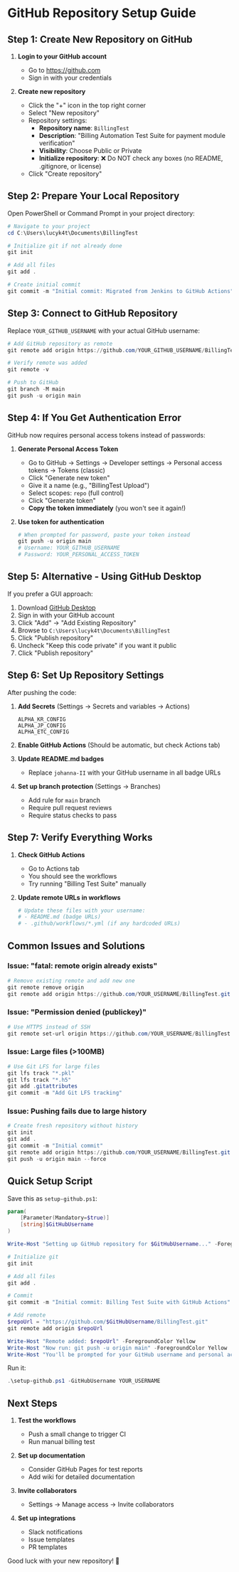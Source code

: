 # GitHub Repository Setup Guide

## Step 1: Create New Repository on GitHub

1. **Login to your GitHub account**
   - Go to https://github.com
   - Sign in with your credentials

2. **Create new repository**
   - Click the "+" icon in the top right corner
   - Select "New repository"
   - Repository settings:
     - **Repository name**: `BillingTest`
     - **Description**: "Billing Automation Test Suite for payment module verification"
     - **Visibility**: Choose Public or Private
     - **Initialize repository**: ❌ Do NOT check any boxes (no README, .gitignore, or license)
   - Click "Create repository"

## Step 2: Prepare Your Local Repository

Open PowerShell or Command Prompt in your project directory:

```powershell
# Navigate to your project
cd C:\Users\lucyk4t\Documents\BillingTest

# Initialize git if not already done
git init

# Add all files
git add .

# Create initial commit
git commit -m "Initial commit: Migrated from Jenkins to GitHub Actions"
```

## Step 3: Connect to GitHub Repository

Replace `YOUR_GITHUB_USERNAME` with your actual GitHub username:

```powershell
# Add GitHub repository as remote
git remote add origin https://github.com/YOUR_GITHUB_USERNAME/BillingTest.git

# Verify remote was added
git remote -v

# Push to GitHub
git branch -M main
git push -u origin main
```

## Step 4: If You Get Authentication Error

GitHub now requires personal access tokens instead of passwords:

1. **Generate Personal Access Token**
   - Go to GitHub → Settings → Developer settings → Personal access tokens → Tokens (classic)
   - Click "Generate new token"
   - Give it a name (e.g., "BillingTest Upload")
   - Select scopes: `repo` (full control)
   - Click "Generate token"
   - **Copy the token immediately** (you won't see it again!)

2. **Use token for authentication**
   ```powershell
   # When prompted for password, paste your token instead
   git push -u origin main
   # Username: YOUR_GITHUB_USERNAME
   # Password: YOUR_PERSONAL_ACCESS_TOKEN
   ```

## Step 5: Alternative - Using GitHub Desktop

If you prefer a GUI approach:

1. Download [GitHub Desktop](https://desktop.github.com/)
2. Sign in with your GitHub account
3. Click "Add" → "Add Existing Repository"
4. Browse to `C:\Users\lucyk4t\Documents\BillingTest`
5. Click "Publish repository"
6. Uncheck "Keep this code private" if you want it public
7. Click "Publish repository"

## Step 6: Set Up Repository Settings

After pushing the code:

1. **Add Secrets** (Settings → Secrets and variables → Actions)
   ```
   ALPHA_KR_CONFIG
   ALPHA_JP_CONFIG
   ALPHA_ETC_CONFIG
   ```

2. **Enable GitHub Actions** (Should be automatic, but check Actions tab)

3. **Update README.md badges**
   - Replace `johanna-II` with your GitHub username in all badge URLs

4. **Set up branch protection** (Settings → Branches)
   - Add rule for `main` branch
   - Require pull request reviews
   - Require status checks to pass

## Step 7: Verify Everything Works

1. **Check GitHub Actions**
   - Go to Actions tab
   - You should see the workflows
   - Try running "Billing Test Suite" manually

2. **Update remote URLs in workflows**
   ```bash
   # Update these files with your username:
   # - README.md (badge URLs)
   # - .github/workflows/*.yml (if any hardcoded URLs)
   ```

## Common Issues and Solutions

### Issue: "fatal: remote origin already exists"
```powershell
# Remove existing remote and add new one
git remote remove origin
git remote add origin https://github.com/YOUR_USERNAME/BillingTest.git
```

### Issue: "Permission denied (publickey)"
```powershell
# Use HTTPS instead of SSH
git remote set-url origin https://github.com/YOUR_USERNAME/BillingTest.git
```

### Issue: Large files (>100MB)
```powershell
# Use Git LFS for large files
git lfs track "*.pkl"
git lfs track "*.h5"
git add .gitattributes
git commit -m "Add Git LFS tracking"
```

### Issue: Pushing fails due to large history
```powershell
# Create fresh repository without history
git init
git add .
git commit -m "Initial commit"
git remote add origin https://github.com/YOUR_USERNAME/BillingTest.git
git push -u origin main --force
```

## Quick Setup Script

Save this as `setup-github.ps1`:

```powershell
param(
    [Parameter(Mandatory=$true)]
    [string]$GitHubUsername
)

Write-Host "Setting up GitHub repository for $GitHubUsername..." -ForegroundColor Green

# Initialize git
git init

# Add all files
git add .

# Commit
git commit -m "Initial commit: Billing Test Suite with GitHub Actions"

# Add remote
$repoUrl = "https://github.com/$GitHubUsername/BillingTest.git"
git remote add origin $repoUrl

Write-Host "Remote added: $repoUrl" -ForegroundColor Yellow
Write-Host "Now run: git push -u origin main" -ForegroundColor Yellow
Write-Host "You'll be prompted for your GitHub username and personal access token" -ForegroundColor Yellow
```

Run it:
```powershell
.\setup-github.ps1 -GitHubUsername YOUR_USERNAME
```

## Next Steps

1. **Test the workflows**
   - Push a small change to trigger CI
   - Run manual billing test

2. **Set up documentation**
   - Consider GitHub Pages for test reports
   - Add wiki for detailed documentation

3. **Invite collaborators**
   - Settings → Manage access → Invite collaborators

4. **Set up integrations**
   - Slack notifications
   - Issue templates
   - PR templates

Good luck with your new repository! 🚀
